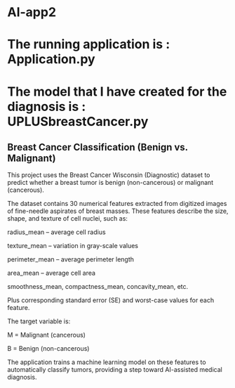 # AI-app2

# The running application is : Application.py

# The model that I have created for the diagnosis is : UPLUSbreastCancer.py

## Breast Cancer Classification (Benign vs. Malignant)

This project uses the Breast Cancer Wisconsin (Diagnostic) dataset to predict whether a breast tumor is benign (non-cancerous) or malignant (cancerous).

The dataset contains 30 numerical features extracted from digitized images of fine-needle aspirates of breast masses. These features describe the size, shape, and texture of cell nuclei, such as:

radius_mean – average cell radius

texture_mean – variation in gray-scale values

perimeter_mean – average perimeter length

area_mean – average cell area

smoothness_mean, compactness_mean, concavity_mean, etc.

Plus corresponding standard error (SE) and worst-case values for each feature.

The target variable is:

M = Malignant (cancerous)

B = Benign (non-cancerous)

The application trains a machine learning model on these features to automatically classify tumors, providing a step toward AI-assisted medical diagnosis.

